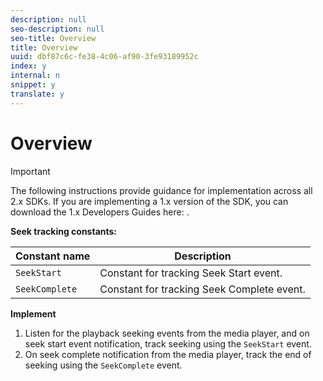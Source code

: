 ```yaml
---
description: null
seo-description: null
seo-title: Overview
title: Overview
uuid: dbf87c6c-fe38-4c06-af90-3fe93189952c
index: y
internal: n
snippet: y
translate: y
---
```


# Overview

>[!IMPORTANT]
>
>The following instructions provide guidance for implementation across all 2.x SDKs. If you are implementing a 1.x version of the SDK, you can download the 1.x Developers Guides here: [](../../sdk-implement/download-sdks.md).

**Seek tracking constants:**

|  Constant name  | Description  |
|---|---|
| `SeekStart` | Constant for tracking Seek Start event. |
| `SeekComplete` | Constant for tracking Seek Complete event. |

**Implement**

1. Listen for the playback seeking events from the media player, and on seek start event notification, track seeking using the `SeekStart` event. 
1. On seek complete notification from the media player, track the end of seeking using the `SeekComplete` event.

